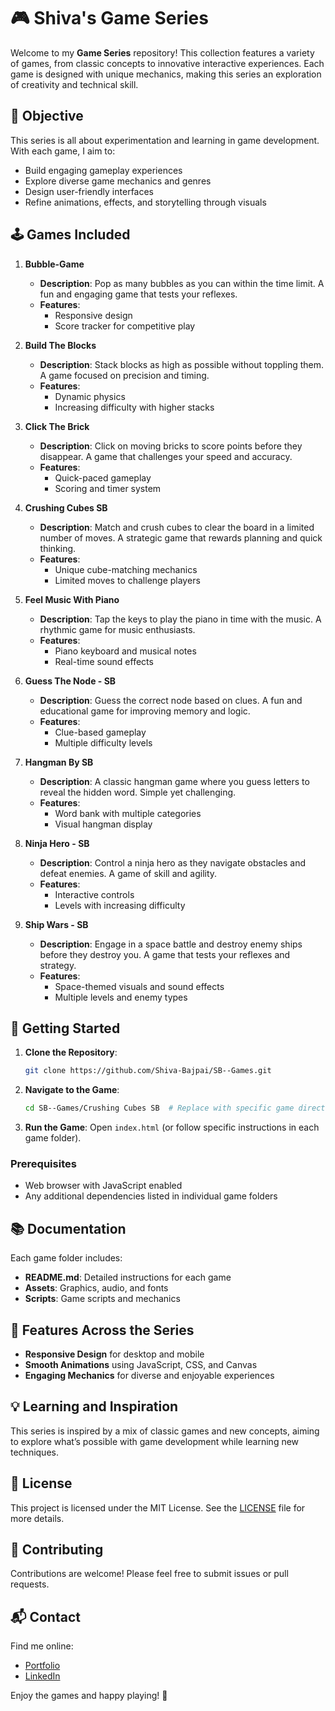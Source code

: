 # 🎮 Shiva's Game Series

Welcome to my **Game Series** repository! This collection features a variety of games, from classic concepts to innovative interactive experiences. Each game is designed with unique mechanics, making this series an exploration of creativity and technical skill.

## 🎯 Objective

This series is all about experimentation and learning in game development. With each game, I aim to:
- Build engaging gameplay experiences
- Explore diverse game mechanics and genres
- Design user-friendly interfaces
- Refine animations, effects, and storytelling through visuals

## 🕹️ Games Included

1. **Bubble-Game**
   - **Description**: Pop as many bubbles as you can within the time limit. A fun and engaging game that tests your reflexes.
   - **Features**:
     - Responsive design
     - Score tracker for competitive play

2. **Build The Blocks**
   - **Description**: Stack blocks as high as possible without toppling them. A game focused on precision and timing.
   - **Features**:
     - Dynamic physics
     - Increasing difficulty with higher stacks

3. **Click The Brick**
   - **Description**: Click on moving bricks to score points before they disappear. A game that challenges your speed and accuracy.
   - **Features**:
     - Quick-paced gameplay
     - Scoring and timer system

4. **Crushing Cubes SB**
   - **Description**: Match and crush cubes to clear the board in a limited number of moves. A strategic game that rewards planning and quick thinking.
   - **Features**:
     - Unique cube-matching mechanics
     - Limited moves to challenge players

5. **Feel Music With Piano**
   - **Description**: Tap the keys to play the piano in time with the music. A rhythmic game for music enthusiasts.
   - **Features**:
     - Piano keyboard and musical notes
     - Real-time sound effects

6. **Guess The Node - SB**
   - **Description**: Guess the correct node based on clues. A fun and educational game for improving memory and logic.
   - **Features**:
     - Clue-based gameplay
     - Multiple difficulty levels

7. **Hangman By SB**
   - **Description**: A classic hangman game where you guess letters to reveal the hidden word. Simple yet challenging.
   - **Features**:
     - Word bank with multiple categories
     - Visual hangman display

8. **Ninja Hero - SB**
   - **Description**: Control a ninja hero as they navigate obstacles and defeat enemies. A game of skill and agility.
   - **Features**:
     - Interactive controls
     - Levels with increasing difficulty

9. **Ship Wars - SB**
   - **Description**: Engage in a space battle and destroy enemy ships before they destroy you. A game that tests your reflexes and strategy.
   - **Features**:
     - Space-themed visuals and sound effects
     - Multiple levels and enemy types

## 🚀 Getting Started

1. **Clone the Repository**:
   ```bash
   git clone https://github.com/Shiva-Bajpai/SB--Games.git
   ```
2. **Navigate to the Game**:
   ```bash
   cd SB--Games/Crushing Cubes SB  # Replace with specific game directory
   ```
3. **Run the Game**:
   Open `index.html` (or follow specific instructions in each game folder).

### Prerequisites
- Web browser with JavaScript enabled
- Any additional dependencies listed in individual game folders

## 📚 Documentation

Each game folder includes:
- **README.md**: Detailed instructions for each game
- **Assets**: Graphics, audio, and fonts
- **Scripts**: Game scripts and mechanics

## 🌟 Features Across the Series

- **Responsive Design** for desktop and mobile
- **Smooth Animations** using JavaScript, CSS, and Canvas
- **Engaging Mechanics** for diverse and enjoyable experiences

## 💡 Learning and Inspiration

This series is inspired by a mix of classic games and new concepts, aiming to explore what’s possible with game development while learning new techniques.

## 📝 License

This project is licensed under the MIT License. See the [LICENSE](LICENSE) file for more details.

## 🤝 Contributing

Contributions are welcome! Please feel free to submit issues or pull requests.

## 📬 Contact

Find me online:
- [Portfolio](https://its-sb.netlify.app)
- [LinkedIn](https://Bit.ly/Know-Shiva)

Enjoy the games and happy playing! 🎉
